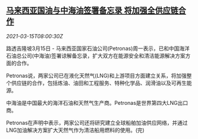 <!--1615796599000-->
[马来西亚国油与中海油签署备忘录 将加强全供应链合作](https://cn.reuters.com/article/malaysia-petronas-cnooc-0315-mon-idCNKBS2B70SC)
------

<div><i>2021-03-15T08:00:30Z</i></div><p>路透吉隆坡3月15日 - 马来西亚国家石油公司(Petronas)周一表示，已和中国海洋石油总公司(中海油)签署谅解备忘录，扩大双方在能源安全和清洁能源解决方案方面的合作。</p><p>Petronas说，两家公司已在液化天然气(LNG)和上游项目方面建立关系，将加强整个供应链的合作，包括炼油、油田和工程服务、特种化学品、润滑油以及可再生能源。</p><p>中海油是中国最大的海洋石油和天然气生产商。Petronas是世界第四大LNG出口商。</p><p>Petronas在声明中表示，两家公司还将研究建立全球船舶加油供应网络，并通过LNG加油解决方案扩大天然气作为清洁船用燃料的使用。(完)</p>
